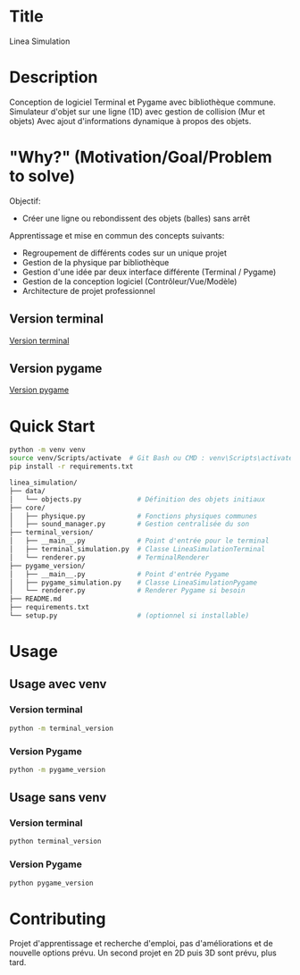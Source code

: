 # Title

Linea Simulation

# Description

Conception de logiciel Terminal et Pygame avec bibliothèque commune.
Simulateur d'objet sur une ligne (1D) avec gestion de collision (Mur et objets)
Avec ajout d'informations dynamique à propos des objets.

# "Why?" (Motivation/Goal/Problem to solve)

Objectif:
- Créer une ligne ou rebondissent des objets (balles) sans arrêt

Apprentissage et mise en commun des concepts suivants:
- Regroupement de différents codes sur un unique projet 
- Gestion de la physique par bibliothèque
- Gestion d'une idée par deux interface différente (Terminal / Pygame)
- Gestion de la conception logiciel (Contrôleur/Vue/Modèle)
- Architecture de projet professionnel

## Version terminal
[Version terminal](https://github.com/Tryny8/Linea_Simulation/blob/3361488081af2b6986a2a9dd5d1d1c4dff24d271/documentation/terminal_version.png)

## Version pygame
[Version pygame](https://github.com/Tryny8/Linea_Simulation/blob/3361488081af2b6986a2a9dd5d1d1c4dff24d271/documentation/pygame_version.png)

# Quick Start

```bash
python -m venv venv
source venv/Scripts/activate  # Git Bash ou CMD : venv\Scripts\activate.bat
pip install -r requirements.txt
```

```bash
linea_simulation/
├── data/
│   └── objects.py              # Définition des objets initiaux
├── core/
│   ├── physique.py             # Fonctions physiques communes
│   ├── sound_manager.py        # Gestion centralisée du son
├── terminal_version/
│   ├── __main__.py             # Point d'entrée pour le terminal
│   ├── terminal_simulation.py  # Classe LineaSimulationTerminal
│   └── renderer.py             # TerminalRenderer
├── pygame_version/
│   ├── __main__.py             # Point d'entrée Pygame
│   ├── pygame_simulation.py    # Classe LineaSimulationPygame
│   └── renderer.py             # Renderer Pygame si besoin
├── README.md
├── requirements.txt
└── setup.py                    # (optionnel si installable)
```

# Usage

## Usage avec venv
### Version terminal
```bash
python -m terminal_version
```
### Version Pygame
```bash
python -m pygame_version
```
## Usage sans venv
### Version terminal
```bash
python terminal_version
```
### Version Pygame
```bash
python pygame_version
```

# Contributing
Projet d'apprentissage et recherche d'emploi, pas d'améliorations et de nouvelle options prévu.
Un second projet en 2D puis 3D sont prévu, plus tard.